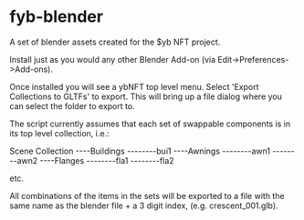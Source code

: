 # fyb-blender
 A set of blender assets created for the $yb NFT project.

Install just as you would any other Blender Add-on (via Edit->Preferences->Add-ons).

Once installed you will see a ybNFT top level menu. Select 'Export Collections to GLTFs' to export. This will bring up a file dialog where you can select the folder to export to.

The script currently assumes that each set of swappable components is in its top level collection, i.e.:

Scene Collection
----Buildings
--------bui1
----Awnings
--------awn1
--------awn2
----Flanges
--------fla1
--------fla2

etc.

All combinations of the items in the sets will be exported to a file with the same name as the blender file + a 3 digit index, (e.g. crescent_001.glb).
